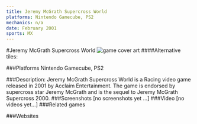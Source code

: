 ```yaml
---
title: Jeremy McGrath Supercross World
platforms: Nintendo Gamecube, PS2
mechanics: n/a
date: February 2001
sports: MX
---
```

#Jeremy McGrath Supercross World
![game cover art](//images.igdb.com/igdb/image/upload/t_cover_big/lenb11j689xlrpt04rrd.jpg "Logo Title Text 1")
####Alternative tiles:

###Platforms
Nintendo Gamecube, PS2

###Description:
Jeremy McGrath Supercross World is a Racing video game released in 2001 by Acclaim Entertainment. The game is endorsed by supercross star Jeremy McGrath and is the sequel to Jeremy McGrath Supercross 2000.
###Screenshots
[no screenshots yet ...]
###Video
[no videos yet...]
###Related games

###Websites

